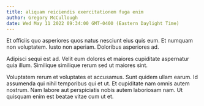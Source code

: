 ```yaml
---
title: aliquam reiciendis exercitationem fuga enim
author: Gregory McCullough
date: Wed May 11 2022 09:34:00 GMT-0400 (Eastern Daylight Time)
---
```

Et officiis quo asperiores quos natus nesciunt eius quis eum. Et numquam non voluptatem. Iusto non aperiam. Doloribus asperiores ad.

 Adipisci sequi est ad. Velit eum dolores et maiores cupiditate aspernatur quia illum. Similique similique rerum sed ut maiores sint.

 Voluptatem rerum et voluptates et accusamus. Sunt quidem ullam earum. Id assumenda qui nihil temporibus qui et ut. Et cupiditate nam omnis autem nostrum. Nam labore aut perspiciatis nobis autem laboriosam nam. Ut quisquam enim est beatae vitae cum ut et.